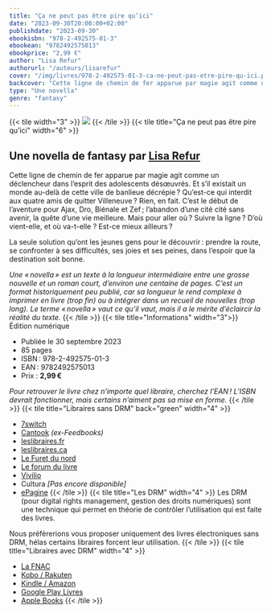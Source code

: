 ```yaml
---
title: "Ça ne peut pas être pire qu’ici"
date: "2023-09-30T20:00:00+02:00"
publishdate: "2023-09-30"
ebookisbn: "978-2-492575-01-3"
ebookean: "9782492575013"
ebookprice: "2,99 €"
author: "Lisa Refur"
authorurl: "/auteurs/lisarefur"
cover: "/img/livres/978-2-492575-01-3-ca-ne-peut-pas-etre-pire-qu-ici.png"
backcover: "Cette ligne de chemin de fer apparue par magie agit comme un déclencheur dans l’esprit des adolescents désœuvrés. Et s’il existait un monde au-delà de cette ville de banlieue décrépie ? Qu’est-ce qui interdit aux quatre amis de quitter Villeneuve ? Rien, en fait. C’est le début de l’aventure pour Ajax, Dro, Biénale et Zef ; l’abandon d’une cité cité sans avenir, la quête d’une vie meilleure. Mais pour aller où ? Suivre la ligne ? D’où vient-elle, et où va-t-elle ? Est-ce mieux ailleurs ?"
type: "Une novella"
genre: "fantasy"
---
```


{{< tile width="3" >}}
![](/img/livres/978-2-492575-01-3-ca-ne-peut-pas-etre-pire-qu-ici.png)
{{< /tile >}}
{{< tile title="Ça ne peut pas être pire qu’ici" width="6" >}}
## Une novella de fantasy par [Lisa Refur](/auteurs/lisarefur)
Cette ligne de chemin de fer apparue par magie agit comme un déclencheur dans l’esprit des adolescents désœuvrés. Et s’il existait un monde au-delà de cette ville de banlieue décrépie ? Qu’est-ce qui interdit aux quatre amis de quitter Villeneuve ? Rien, en fait. C’est le début de l’aventure pour Ajax, Dro, Biénale et Zef ; l’abandon d’une cité cité sans avenir, la quête d’une vie meilleure. Mais pour aller où ? Suivre la ligne ? D’où vient-elle, et où va-t-elle ? Est-ce mieux ailleurs ?

La seule solution qu’ont les jeunes gens pour le découvrir : prendre la route, se confronter à ses difficultés, ses joies et ses peines, dans l’espoir que la destination soit bonne.

_Une « novella » est un texte à la longueur intermédiaire entre une grosse nouvelle et un roman court, d’environ une centaine de pages. C’est un format historiquement peu publié, car sa longueur le rend complexe à imprimer en livre (trop fin) ou à intégrer dans un recueil de nouvelles (trop long). Le terme « novella » vaut ce qu’il vaut, mais il a le mérite d’éclaircir la réalité du texte._
{{< /tile >}}
{{< tile title="Informations" width="3">}}
Édition numérique
- Publiée le 30 septembre 2023
- 85 pages
- ISBN : 978-2-492575-01-3
- EAN : 9782492575013
- Prix : **2,99 €**

_Pour retrouver le livre chez n’importe quel libraire, cherchez l’EAN ! L’ISBN devrait fonctionner, mais certains n’aiment pas sa mise en forme._
{{< /tile >}}
{{< tile title="Libraires sans DRM" back="green" width="4" >}}
- [7switch](https://www.7switch.com/fr/ebook/9782492575013/ca-ne-peut-pas-etre-pire-qu-ici)
- [Cantook](https://market.cantook.com/item/5660634) _(ex-Feedbooks)_
- [leslibraires.fr](https://www.leslibraires.fr/ebook/9782492575013/ca-ne-peut-pas-etre-pire-quici-lisa-refur-editions-du-renard-spatial)
- [leslibraires.ca](https://www.leslibraires.ca/livres/ca-ne-peut-pas-etre-pire-lisa-refur-9782492575013.html)
- [Le Furet du nord](https://www.furet.com/ebooks/ca-ne-peut-pas-etre-pire-qu-ici-lisa-refur-9782492575013_9782492575013_2.html)
- [Le forum du livre](https://www.librairieforumdulivre.fr/ebook/9782492575013/ca-ne-peut-pas-etre-pire-quici-lisa-refur-editions-du-renard-spatial)
- [Vivilio](https://shop.vivlio.com/product/9782492575013_9782492575013_2/ca-ne-peut-pas-etre-pire-quici)
- Cultura _[Pas encore disponible]_
- [ePagine](https://www.epagine.fr/ebook/9782492575013-ca-ne-peut-pas-etre-pire-qu-ici-lisa-refur/)
  {{< /tile >}}
  {{< tile title="Les DRM" width="4" >}}
  Les DRM (pour digital rights management, gestion des droits numériques) sont une technique qui permet en théorie de contrôler l’utilisation qui est faite des livres.

Nous préfèrerions vous proposer uniquement des livres électroniques sans DRM, hélas certains libraires forcent leur utilisation.
{{< /tile >}}
{{< tile title="Libraires avec DRM" width="4" >}}
- [La FNAC](https://www.fnac.com/livre-numerique/a18704415/Lisa-Refur-Ca-ne-peut-pas-etre-pire-qu-ici)
- [Kobo / Rakuten](https://www.kobo.com/fr/fr/ebook/ca-ne-peut-pas-etre-pire-qu-ici)
- [Kindle / Amazon](https://www.amazon.fr/dp/B0CK6R9LH7)
- [Google Play Livres](https://play.google.com/store/books/details?id=ElfaEAAAQBAJ)
- [Apple Books](https://books.apple.com/fr/book/%C3%A7a-ne-peut-pas-%C3%AAtre-pire-quici/id6468369291)
{{< /tile >}}